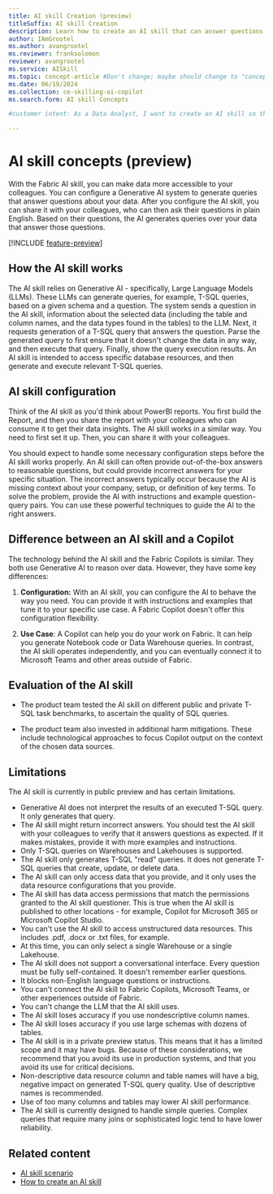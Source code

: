 ```yaml
---
title: AI skill Creation (preview)
titleSuffix: AI skill Creation
description: Learn how to create an AI skill that can answer questions about data.
author: IAmGrootel
ms.author: avangrootel
ms.reviewer: franksolomon
reviewer: avangrootel
ms.service: AISkill
ms.topic: concept-article #Don't change; maybe should change to "conceptual".
ms.date: 06/19/2024
ms.collection: ce-skilling-ai-copilot
ms.search.form: AI skill Concepts

#customer intent: As a Data Analyst, I want to create an AI skill so that I can make it easier for me and my colleagues to get answers from data.

---
```


# AI skill concepts (preview)

With the Fabric AI skill, you can make data more accessible to your colleagues. You can configure a Generative AI system to generate queries that answer questions about your data. After you configure the AI skill, you can share it with your colleagues, who can then ask their questions in plain English. Based on their questions, the AI generates queries over your data that answer those questions.

[!INCLUDE [feature-preview](../includes/feature-preview-note.md)]

## How the AI skill works

The AI skill relies on Generative AI - specifically, Large Language Models (LLMs). These LLMs can generate queries, for example, T-SQL queries, based on a given schema and a question. The system sends a question in the AI skill, information about the selected data (including the table and column names, and the data types found in the tables) to the LLM. Next, it requests generation of a T-SQL query that answers the question. Parse the generated query to first ensure that it doesn't change the data in any way, and then execute that query. Finally, show the query execution results. An AI skill is intended to access specific database resources, and then generate and execute relevant T-SQL queries.

## AI skill configuration

Think of the AI skill as you'd think about PowerBI reports. You first build the Report, and then you share the report with your colleagues who can consume it to get their data insights. The AI skill works in a similar way. You need to first set it up. Then, you can share it with your colleagues.

You should expect to handle some necessary configuration steps before the AI skill works properly. An AI skill can often provide out-of-the-box answers to reasonable questions, but could provide incorrect answers for your specific situation. The incorrect answers typically occur because the AI is missing context about your company, setup, or definition of key terms. To solve the problem, provide the AI with instructions and example question-query pairs. You can use these powerful techniques to guide the AI to the right answers.

## Difference between an AI skill and a Copilot

The technology behind the AI skill and the Fabric Copilots is similar. They both use Generative AI to reason over data. However, they have some key differences:

1. **Configuration:** With an AI skill, you can configure the AI to behave the way you need. You can provide it with instructions and examples that tune it to your specific use case. A Fabric Copilot doesn't offer this configuration flexibility.

1. **Use Case**: A Copilot can help you do your work on Fabric. It can help you generate Notebook code or Data Warehouse queries. In contrast, the AI skill operates independently, and you can eventually connect it to Microsoft Teams and other areas outside of Fabric.

## Evaluation of the AI skill

- The product team tested the AI skill on different public and private T-SQL task benchmarks, to ascertain the quality of SQL queries.

- The product team also invested in additional harm mitigations. These include technological approaches to focus Copilot output on the context of the chosen data sources.

## Limitations

The AI skill is currently in public preview and has certain limitations.

- Generative AI does not interpret the results of an executed T-SQL query. It only generates that query.
- The AI skill might return incorrect answers. You should test the AI skill with your colleagues to verify that it answers questions as expected. If it makes mistakes, provide it with more examples and instructions.
- Only T-SQL queries on Warehouses and Lakehouses is supported.
- The AI skill only generates T-SQL "read" queries. It does not generate T-SQL queries that create, update, or delete data.
- The AI skill can only access data that you provide, and it only uses the data resource configurations that you provide.
- The AI skill has data access permissions that match the permissions granted to the AI skill questioner. This is true when the AI skill is published to other locations - for example, Copilot for Microsoft 365 or Microsoft Copilot Studio.
- You can't use the AI skill to access unstructured data resources. This includes .pdf, .docx or .txt files, for example.
- At this time, you can only select a single Warehouse or a single Lakehouse.
- The AI skill does not support a conversational interface. Every question must be fully self-contained. It doesn't remember earlier questions.
- It blocks non-English language questions or instructions.
- You can't connect the AI skill to Fabric Copilots, Microsoft Teams, or other experiences outside of Fabric.
- You can't change the LLM that the AI skill uses.
- The AI skill loses accuracy if you use nondescriptive column names.
- The AI skill loses accuracy if you use large schemas with dozens of tables.
- The AI skill is in a private preview status. This means that it has a limited scope and it may have bugs. Because of these considerations, we recommend that you avoid its use in production systems, and that you avoid its use for critical decisions.
- Non-descriptive data resource column and table names will have a big, negative impact on generated T-SQL query quality. Use of descriptive names is recommended.
- Use of too many columns and tables may lower AI skill performance.
- The AI skill is currently designed to handle simple queries. Complex queries that require many joins or sophisticated logic tend to have lower reliability.

## Related content

- [AI skill scenario](ai-skill-scenario.md)
- [How to create an AI skill](how-to-create-ai-skill.md)